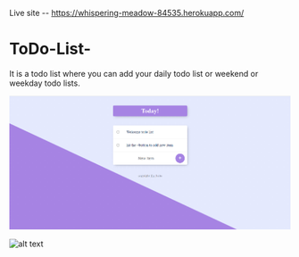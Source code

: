 Live site -- https://whispering-meadow-84535.herokuapp.com/

# ToDo-List-
It is a todo list where you can add your daily todo list or weekend or weekday todo lists.


![alt text](./todo1.png)

![alt text](./todo2png)


